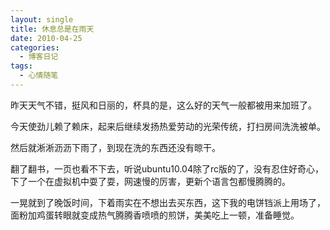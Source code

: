 ```yaml
---
layout: single
title: 休息总是在雨天
date: 2010-04-25
categories:
  - 博客日记
tags:
  - 心情随笔
---
```


昨天天气不错，挺风和日丽的，杯具的是，这么好的天气一般都被用来加班了。

今天使劲儿赖了赖床，起来后继续发扬热爱劳动的光荣传统，打扫房间洗洗被单。

然后就淅淅沥沥下雨了，到现在洗的东西还没有晾干。

翻了翻书，一页也看不下去，听说ubuntu10.04除了rc版的了，没有忍住好奇心，下了一个在虚拟机中耍了耍，网速慢的厉害，更新个语言包都慢腾腾的。

一晃就到了晚饭时间，下着雨实在不想出去买东西，这下我的电饼铛派上用场了，面粉加鸡蛋转眼就变成热气腾腾香喷喷的煎饼，美美吃上一顿，准备睡觉。
